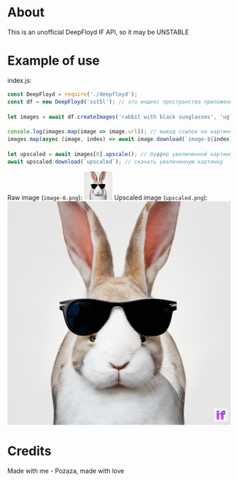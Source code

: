 # About
This is an unofficial DeepFloyd IF API, so it may be UNSTABLE

# Example of use
index.js:
```js
const DeepFloyd = require('./deepfloyd');
const df = new DeepFloyd('sst5l'); // это индекс пространства приложения в hugging face, его можно найти в ссылке пространства (например: https://deepfloyd-if--sst5l.hf.space/)

let images = await df.createImages('rabbit with black sunglasses', 'ugly, glitchy'); // массив из картинок с их функциями

console.log(images.map(image => image.url)); // вывод ссылок на картинки
images.map(async (image, index) => await image.download(`image-${index}`)); // скачать все картинки

let upscaled = await images[0].upscale(); // буффер увеличенной картинки
await upscaled.download(`upscaled`); // скачать увеличенную картинку
```
Raw image (`image-0.png`): ![image](https://github.com/Pozaza/DeepFloyd-Unofficial-API/blob/main/image-0.png)
Upscaled image (`upscaled.png`): ![image](https://github.com/Pozaza/DeepFloyd-Unofficial-API/blob/main/upscaled.png?raw=true)
# Credits
Made with me - Pozaza, made with love
